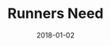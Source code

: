 ---
layout: site
title: "Runners Need"
date: 2018-01-02
categories: [community]
version: 1.6.8
major: 1
minor: 6
patch: 8
slug: runners-need
link: https://www.runnersneed.com/
submitter: lpolepeddi
permalink: /sites/:slug
---